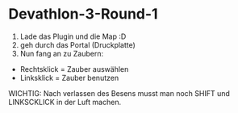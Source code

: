 # Devathlon-3-Round-1
1. Lade das Plugin und die Map :D
2. geh durch das Portal (Druckplatte)
3. Nun fang an zu Zaubern:
  - Rechtsklick = Zauber auswählen
  - Linksklick = Zauber benutzen



WICHTIG: Nach verlassen des Besens musst man noch SHIFT und LINKSCKLICK in der Luft machen.  
